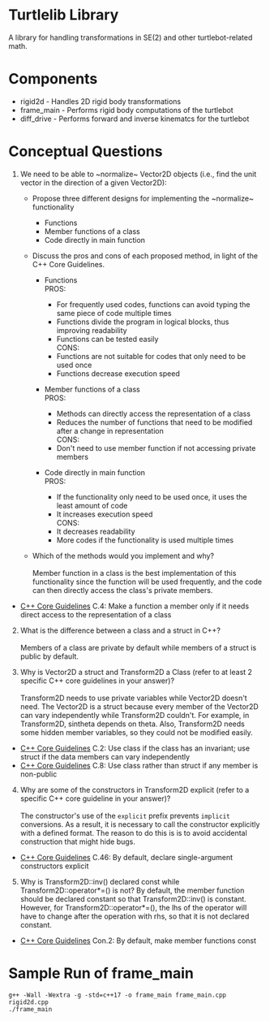 # Turtlelib Library
A library for handling transformations in SE(2) and other turtlebot-related math.

# Components
- rigid2d - Handles 2D rigid body transformations
- frame_main - Performs rigid body computations of the turtlebot
- diff_drive - Performs forward and inverse kinematcs for the turtlebot

# Conceptual Questions
1. We need to be able to ~normalize~ Vector2D objects (i.e., find the unit vector in the direction of a given Vector2D):
   - Propose three different designs for implementing the ~normalize~ functionality
   
      * Functions
      * Member functions of a class
      * Code directly in main function

   - Discuss the pros and cons of each proposed method, in light of the C++ Core Guidelines.
      * Functions<br>
      PROS:
         * For frequently used codes, functions can avoid typing the same piece of code multiple times
         * Functions divide the program in logical blocks, thus improving readability
         * Functions can be tested easily <br>
      CONS:
         * Functions are not suitable for codes that only need to be used once
         * Functions decrease execution speed <br>

      * Member functions of a class<br>
      PROS:
         * Methods can directly access the representation of a class
         * Reduces the number of functions that need to be modified after a change in representation<br>
      CONS:
         * Don't need to use member function if not accessing private members
      * Code directly in main function<br>
      PROS:
         * If the functionality only need to be used once, it uses the least amount of code
         * It increases execution speed <br>
      CONS:
         * It decreases readability
         * More codes if the functionality is used multiple times
      

   - Which of the methods would you implement and why? <br><br>
   Member function in a class is the best implementation of this functionality since the function will be used frequently, and the code can then directly access the class's private members.

* [C++ Core Guidelines](https://isocpp.github.io/CppCoreGuidelines/CppCoreGuidelines#S-class) C.4: Make a function a member only if it needs direct access to the representation of a class

2. What is the difference between a class and a struct in C++?<br><br>
Members of a class are private by default while members of a struct is public by default. 


3. Why is Vector2D a struct and Transform2D a Class (refer to at least 2 specific C++ core guidelines in your answer)?<br><br>
Transform2D needs to use private variables while Vector2D doesn't need.
The Vector2D is a struct because every member of the Vector2D can vary independently while Transform2D couldn't. For example, in Transform2D, sintheta depends on theta. Also, Transform2D needs some hidden member variables, so they could not be modified easily. 
* [C++ Core Guidelines](https://isocpp.github.io/CppCoreGuidelines/CppCoreGuidelines#Rc-org) C.2: Use class if the class has an invariant; use struct if the data members can vary independently
* [C++ Core Guidelines](https://isocpp.github.io/CppCoreGuidelines/CppCoreGuidelines#Rc-org) C.8: Use class rather than struct if any member is non-public 
4. Why are some of the constructors in Transform2D explicit (refer to a specific C++ core guideline in your answer)?<br><br>
The constructor's use of the `explicit` prefix prevents `implicit` conversions. As a result, it is necessary to call the constructor explicitly with a defined format. The reason to do this is is to avoid accidental construction that might hide bugs.<br>
* [C++ Core Guidelines](https://isocpp.github.io/CppCoreGuidelines/CppCoreGuidelines#Rc-explicit) C.46: By default, declare single-argument constructors explicit

5. Why is Transform2D::inv() declared const while Transform2D::operator*=() is not?
By default, the member function should be declared constant so that Transform2D::inv() is constant. However, for Transform2D::operator*=(), the lhs of the operator will have to change after the operation with rhs, so that it is not declared constant. 

* [C++ Core Guidelines](https://isocpp.github.io/CppCoreGuidelines/CppCoreGuidelines#con-constants-and-immutability) Con.2: By default, make member functions const

# Sample Run of frame_main
```
g++ -Wall -Wextra -g -std=c++17 -o frame_main frame_main.cpp rigid2d.cpp
./frame_main
```